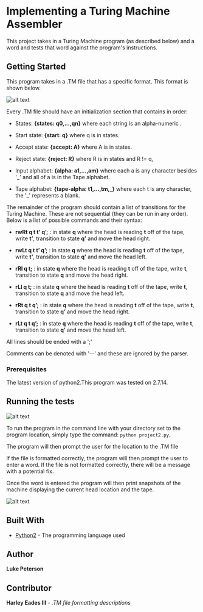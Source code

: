 #  Implementing a Turing Machine Assembler

This project takes in a Turing Machine program (as described below) and a word and tests that word against the program's instructions. 

## Getting Started

This program takes in a .TM file that has a specific format. This format is shown below.

![alt text](https://i.imgur.com/RnR4I9A.jpg)

Every .TM file should have an initialization section that contains in order:

- States: **{states: q0,...,qn}** where each string is an alpha-numeric .

- Start state: **{start: q}** where q is in states.

- Accept state: **{accept: A}** where A is in states.

- Reject state: **{reject: R}** where R is in states and R != q,

- Input alphabet: **{alpha: a1,...,am}** where each a is any character besides '_' and all of a is in the Tape alphabet.

- Tape alphabet: **{tape-alpha: t1,...,tm,_}** where each t is any character, the '_' represents a blank.

The remainder of the program should contain a list of transitions for the Turing Machine. These are not sequential (they can be run in any order). Below is a list of possible commands and their syntax:

- **rwRt q t t’ q’;** : in state **q** where the head is reading **t** off of the tape, write **t’**, transition to state
**q’** and move the head right.

- **rwLt q t t’ q’;** : in state **q** where the head is reading **t** off of the tape, write **t’**, transition to state
**q’** and move the head left.

- **rRl q t;** : in state **q** where the head is reading **t** off of the tape, write **t**, transition to state **q** and
move the head right.

- **rLl q t;** : in state **q** where the head is reading **t** off of the tape, write **t**, transition to state **q** and
move the head left.

- **rRt q t q’;** : in state **q** where the head is reading **t** off of the tape, write **t**, transition to state **q’**
and move the head right.

- **rLt q t q’;** : in state **q** where the head is reading **t** off of the tape, write **t**, transition to state **q’**
and move the head left.

All lines should be ended with a ';'

Comments can be denoted with '--' and these are ignored by the parser.


### Prerequisites

The latest version of python2.This program was tested on 2.7.14. 

## Running the tests
![alt text](https://i.imgur.com/MrnQzwz.png?1)

To run the program in the command line with your directory set to the program location, simply type the command: `python project2.py`.

The program will then prompt the user for the location to the .TM file

If the file is formatted correctly, the program will then prompt the user to enter a word. If the file is not formatted correctly, there will be a message with a potential fix. 

Once the word is entered the program will then print snapshots of the machine displaying the current head location and the tape.

![alt text](https://i.imgur.com/DefUnAy.jpg)

## Built With

* [Python2](https://www.python.org/) - The programming language used

## Author

**Luke Peterson**

## Contributor

**Harley Eades III** - *.TM file formatting descriptions*
